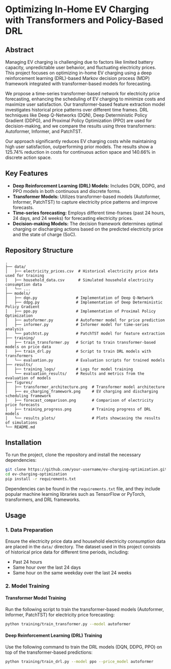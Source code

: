 # Optimizing In-Home EV Charging with Transformers and Policy-Based DRL

## Abstract

Managing EV charging is challenging due to factors like limited battery capacity, unpredictable user behavior, and fluctuating electricity prices. This project focuses on optimizing in-home EV charging using a deep reinforcement learning (DRL)-based Markov decision process (MDP) framework integrated with transformer-based models for forecasting.

We propose a time-series transformer-based network for electricity price forecasting, enhancing the scheduling of EV charging to minimize costs and maximize user satisfaction. Our transformer-based feature extraction model investigates historical price patterns over different time frames. DRL techniques like Deep Q-Networks (DQN), Deep Deterministic Policy Gradient (DDPG), and Proximal Policy Optimization (PPO) are used for decision-making, and we compare the results using three transformers: Autoformer, Informer, and PatchTST.

Our approach significantly reduces EV charging costs while maintaining high user satisfaction, outperforming prior models. The results show a 125.74% reduction in costs for continuous action space and 140.66% in discrete action space.

## Key Features

- **Deep Reinforcement Learning (DRL) Models:** Includes DQN, DDPG, and PPO models in both continuous and discrete forms.
- **Transformer Models:** Utilizes transformer-based models (Autoformer, Informer, PatchTST) to capture electricity price patterns and improve forecasts.
- **Time-series forecasting:** Employs different time-frames (past 24 hours, 24 days, and 24 weeks) for forecasting electricity prices.
- **Decision-making Models:** The decision framework determines optimal charging or discharging actions based on the predicted electricity price and the state of charge (SoC).

## Repository Structure

```plaintext
.
├── data/
│   ├── electricity_prices.csv  # Historical electricity price data used for training
│   ├── household_data.csv      # Simulated household electricity consumption data
│   └── ...
├── models/
│   ├── dqn.py                 # Implementation of Deep Q-Network
│   ├── ddpg.py                # Implementation of Deep Deterministic Policy Gradient
│   ├── ppo.py                 # Implementation of Proximal Policy Optimization
│   ├── autoformer.py          # Autoformer model for price prediction
│   ├── informer.py            # Informer model for time-series analysis
│   └── patchtst.py            # PatchTST model for feature extraction
├── training/
│   ├── train_transformer.py   # Script to train transformer-based models on price data
│   ├── train_drl.py           # Script to train DRL models with transformers
│   └── evaluation.py          # Evaluation scripts for trained models
├── results/
│   ├── training_logs/         # Logs for model training
│   └── evaluation_results/    # Results and metrics from the evaluation of models
├── figures/
│   ├── transformer_architecture.png  # Transformer model architecture
│   ├── ev_charging_framework.png     # EV charging and discharging scheduling framework
│   ├── forecast_comparison.png       # Comparison of electricity price forecasts
│   ├── training_progress.png         # Training progress of DRL models
│   └── results_plots/                # Plots showcasing the results of simulations
└── README.md
```

## Installation

To run the project, clone the repository and install the necessary dependencies:

```bash
git clone https://github.com/your-username/ev-charging-optimization.git
cd ev-charging-optimization
pip install -r requirements.txt
```

Dependencies can be found in the `requirements.txt` file, and they include popular machine learning libraries such as TensorFlow or PyTorch, transformers, and DRL frameworks.

## Usage

### 1. Data Preparation

Ensure the electricity price data and household electricity consumption data are placed in the `data/` directory. The dataset used in this project consists of historical price data for different time periods, including:

- Past 24 hours
- Same hour over the last 24 days
- Same hour on the same weekday over the last 24 weeks

### 2. Model Training

#### Transformer Model Training
Run the following script to train the transformer-based models (Autoformer, Informer, PatchTST) for electricity price forecasting:

```bash
python training/train_transformer.py --model autoformer
```

#### Deep Reinforcement Learning (DRL) Training
Use the following command to train the DRL models (DQN, DDPG, PPO) on top of the transformer-based predictions:

```bash
python training/train_drl.py --model ppo --price_model autoformer
```

